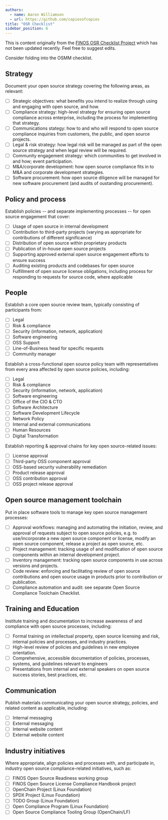 ```yaml
---
authors:
  - name: Aaron Williamson
  - url: https://github.com/copiesofcopies
title: "OSR Checklist"
sidebar_position: 6
---
```


<BoxOut title="Warning: Possibly out-of-date" image="/img/bok/roles/ospo.png">

This is content originally from the [FINOS OSR Checklist Project](https://github.com/finos/osr-checklists/edit/master/checklists/oss-compliance-program.md) which has not been updated recently.  Feel free to suggest edits.

Consider folding into the OSMM checklist.

</BoxOut>

## Strategy

Document your open source strategy covering the following areas, as relevant:

- [ ] Strategic objectives: what benefits you intend to realize through using and engaging with open source, and how.
- [ ] Compliance strategy: high-level strategy for ensuring open source compliance across enterprise, including the process for implementing that strategy.
- [ ] Communications stategy: how to and who will respond to open source compliance inquiries from customers, the public, and open source projects.
- [ ] Legal & risk strategy: how legal risk will be managed as part of the open source strategy and when legal review will be required.
- [ ] Community engagement strategy: which communities to get involved in and how; event participation.
- [ ] M&A/corporate development: how open source compliance fits in to M&A and corporate development strategies.
- [ ] Software procurement: how open source diligence will be managed for new software procurement (and audits of oustanding procurement).

## Policy and process

Establish policies -- and separate implementing processes -- for open source engagement that cover:

- [ ] Usage of open source in internal development
- [ ] Contribution to third-party projects (varying as appropriate for contributions of different significance)
- [ ] Distribution of open source within proprietary products
- [ ] Publication of in-house open source projects
- [ ] Supporting approved external open source engagement efforts to ensure success
- [ ] Auditing existing products and codebases for open source
- [ ] Fulfillment of open source license obligations, including process for responding to requests for source code, where applicable

## People

Establish a core open source review team, typically consisting of participants from:
- [ ] Legal
- [ ] Risk & compliance
- [ ] Security (information, network, application)
- [ ] Software engineering
- [ ] OSS Support
- [ ] Line-of-Business head for specific requests
- [ ] Community manager

Establish a cross-functional open source policy team with representatives from every area affected by open source policies, including:
- [ ] Legal
- [ ] Risk & compliance
- [ ] Security (information, network, application)
- [ ] Software engineering
- [ ] Office of the CIO & CTO
- [ ] Software Architecture
- [ ] Software Development Lifecycle
- [ ] Network Policy
- [ ] Internal and external communications
- [ ] Human Resources
- [ ] Digital Transformation

Establish reporting & approval chains for key open source-related issues:
- [ ] License approval
- [ ] Third-party OSS component approval
- [ ] OSS-based security vulnerability remediation
- [ ] Product release approval
- [ ] OSS contribution approval
- [ ] OSS project release approval

## Open source management toolchain

Put in place software tools to manage key open source management processes:

- [ ] Approval workflows: managing and automating the initiation, review, and approval of requests subject to open source policies, e.g. to use/incorporate a new open source component or license, modify an open source component, release a project as open source, etc.
- [ ] Project management: tracking usage of and modification of open source components within an internal development project.
- [ ] Inventory management: tracking open source components in use across versions and projects.
- [ ] Code review: enforcing and facilitating review of open source contributions and open source usage in products prior to contribution or publication.
- [ ] Compliance automation and audit: see separate Open Source Compliance Toolchain Checklist.

## Training and Education

Institute training and documentation to increase awareness of and compliance with open source processes, including:

- [ ] Formal training on intellectual property, open source licensing and risk, internal policies and processes, and industry practices.
- [ ] High-level review of policies and guidelines in new employee orientation.
- [ ] Comprehensive, accessible documentation of policies, processes, systems, and guidelines relevant to engineers
- [ ] Presentations from internal and external speakers on open source success stories, best practices, etc.

## Communication

Publish materials communicating your open source strategy, policies, and related content as applicable, including:

- [ ] Internal messaging
- [ ] External messaging
- [ ] Internal website content
- [ ] External website content

## Industry initiatives

Where appropriate, align policies and processes with, and participate in, industry open source compliance-related initiatives, such as:

- [ ] FINOS Open Source Readiness working group
- [ ] FINOS Open Source License Compliance Handbook project
- [ ] OpenChain Project (Linux Foundation)
- [ ] SPDX Project (Linux Foundation)
- [ ] TODO Group (Linux Foundation)
- [ ] Open Compliance Program (Linux Foundation)
- [ ] Open Source Compliance Tooling Group (OpenChain/LF)

